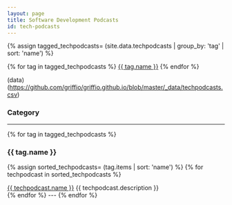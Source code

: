 ```yaml
---
layout: page
title: Software Development Podcasts
id: tech-podcasts
---
```


{% assign tagged_techpodcasts= (site.data.techpodcasts | group_by: 'tag' | sort: 'name') %}

<section>
{% for tag in tagged_techpodcasts %}
<span><a href="#{{ tag.name }}">{{ tag.name }}</a></span>
{% endfor %}
</section>

(data) (https://github.com/griffio/griffio.github.io/blob/master/_data/techpodcasts.csv)

### Category

---

{% for tag in tagged_techpodcasts %}
### {{ tag.name }}
{% assign sorted_techpodcasts= (tag.items | sort: 'name') %}
{% for techpodcast in sorted_techpodcasts %}
<section itemscope class="podcast">
<span itemprop="title" class="podcast-title"><a href="{{ techpodcast.url }}">{{ techpodcast.name }}</a></span>
<span itemprop="description" class="podcast-description">{{ techpodcast.description }}</span>
</section>
{% endfor %}
---
{% endfor %}
